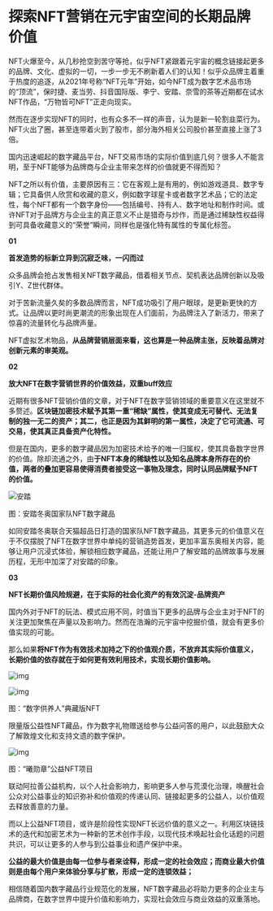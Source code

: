# 探索NFT营销在元宇宙空间的长期品牌价值

NFT火爆至今，从几秒抢空到苦守等抢，似乎NFT紧跟着元宇宙的概念链接起更多的品牌、文化、虚拟的一切，一步一步无不刷新着人们的认知！似乎众品牌主着重于热度的追逐，从2021年号称“NFT元年”开始，如今NFT成为数字艺术品市场的“顶流”，保时捷、麦当劳、抖音国际版、李宁、安踏、奈雪的茶等近期都在试水NFT作品，“万物皆可NFT”正走向现实。

然而在逐步实现NFT的同时，也有众多不一样的声音，认为是新一轮割韭菜行为。NFT火出了圈，甚至连带着火到了股市，部分海外相关公司股价甚至直接上涨了3倍。

国内迅速崛起的数字藏品平台，NFT交易市场的实际价值到底几何？很多人不能言明，至于NFT能够为品牌商与企业主带来怎样的价值就更不得而知？

NFT之所以有价值，主要原因有三：它在客观上是有用的，例如游戏道具、数字专辑；它具备供人欣赏和收藏的意义，例如数字球星卡或者数字艺术品；它的法定性，每个NFT都有一个数字身份——包括编号、持有人、数字地址和制作时间。或许NFT对于品牌方与企业主的真正意义不止是猎奇与炒作，而是通过稀缺性权益得到可具备收藏意义的“荣誉”瞬间，同样也是强化特有属性的专属化标签。

**01**

**首发造势的标新立异到沉寂乏味，一闪而过**

众多品牌会抢占发售相关NFT数字藏品，借着相关节点、契机表达品牌创新以及吸引Y、Z世代群体。

对于苦新流量久矣的多数品牌而言，NFT成功吸引了用户眼球，是更新更快的方式。让品牌以更时尚更潮流的形象出现在人们面前，为品牌注入了新活力，带来了惊喜的流量转化与品牌声量。

NFT虚拟艺术物品，**从品牌营销层面来看，这也算是一种品牌主张，反映着品牌对创新元素的审美观。**

**02**

**放大NFT在数字营销世界的价值效益，双重buff效应**

近期有很多NFT营销价值的文章，对于NFT在数字营销领域的重要意义在这里就不多赘述。**区块链加密技术赋予其第一重“稀缺”属性，使其变成无可替代、无法复制的独一无二的资产；其二，也正是因为其鲜明的第一属性，决定了它可流通、可交易，使其真正具备资产化特性。**

但是在国内，更多的数字藏品因为加密技术给予的唯一归属权，使其具备数字世界的价值。除却流通之外，由**于NFT本身的稀缺性以及知名品牌本身所存在的价值，两者的叠加更容易使得消费者接受这一事物及理念，同时认同品牌赋予NFT的价值。**

![安踏](https://inews.gtimg.com/newsapp_match/0/14571411105/0)

图：安踏冬奥国家队NFT数字藏品

如同安踏冬奥联合天猫超品日打造的国家队NFT数字藏品，其更多元的价值意义在于不仅摆脱了NFT在数字世界中单纯的营销造势首发，更加丰富东奥相关内容，能够让用户沉浸式体验，解锁相应数字藏品，还能让用户了解安踏的品牌故事与发展历程，无形中加深了对安踏的印象。

**03**

**NFT长期价值风险规避，在于实际的社会化资产的有效沉淀-品牌资产**

国内外对于NFT的玩法、模式应用不同，时值当下更多的品牌与企业主对于NFT的关注更加聚焦在声量以及影响力。然而在浩瀚的元宇宙中挖掘价值，就会有更多价值实现的可能。

那么如果**将NFT作为有效技术加持之下的价值观介质，不放弃其实际价值意义，长期价值的依存就在于如何更有效利用技术，实现长期价值影响。**

![img](https://inews.gtimg.com/newsapp_bt/0/15009040024/1000)

![img](https://inews.gtimg.com/newsapp_bt/0/15009040251/1000)

图：“数字供养人”典藏版NFT

限量版公益性NFT藏品，作为数字礼物赠送给参与公益问答的用户，以此鼓励大众了解敦煌文化和支持文遗的数字保护。

![img](https://inews.gtimg.com/newsapp_bt/0/15009040252/1000)

图：“曦勋章”公益NFT项目

联动阿拉善公益机构，以个人社会影响力，影响更多人参与荒漠化治理，唤醒社会公众对公益事业的知识弥补和价值观的传递认同、链接起更多的公益人，以价值观去释放善意的力量。

而以上公益NFT项目，或许是阶段性实现NFT长远价值的意义之一。利用区块链技术的迭代和加密艺术为一种新的艺术创作手段，以现代技术唤起社会化话题的问题共识，可以让更多的人参与到公益事业和遗产保护中来。

**公益的最大价值是由每一位参与者来诠释，形成一定的社会效应；而商业最大价值则是由每个用户来体验分享与扩散，形成一定的连锁效益；**

相信随着国内数字藏品行业规范化的发展，NFT数字藏品必将助力更多的企业主与品牌商，在数字世界中提升价值和影响力，实现社会效应与商业效益的双重落地。